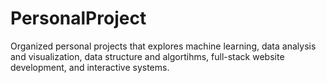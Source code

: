 # PersonalProject
Organized personal projects that explores machine learning, data analysis and visualization, data structure and algortihms, full-stack website development, and interactive systems.

